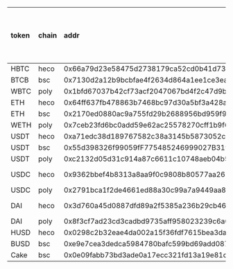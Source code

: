 |token|chain|addr|decimal|symbol| min_amount|币种名称(跨连桥使用)
|:----|:---|:---|:---|:--|:----|:----|
|HBTC|heco |0x66a79d23e58475d2738179ca52cd0b41d73f0bea| 18 |HBTC|0.001|BTC|
|BTCB |bsc |0x7130d2a12b9bcbfae4f2634d864a1ee1ce3ead9c|18|BTCB|0.001|BTC|
|WBTC |poly |0x1bfd67037b42cf73acf2047067bd4f2c47d9bfd6|8|WBTC|0.001|-|
|ETH| heco|0x64ff637fb478863b7468bc97d30a5bf3a428a1fd| 18| ETH|0.01|ETH|
|ETH| bsc|0x2170ed0880ac9a755fd29b2688956bd959f933f8| 18 |ETH|0.01|ETH|
|WETH| poly|0x7ceb23fd6bc0add59e62ac25578270cff1b9f619| 18 |WETH|0.01|-|
|USDT| heco| 0xa71edc38d189767582c38a3145b5873052c3e47a| 18 |USDT|10|USDT|
|USDT |bsc |0x55d398326f99059fF775485246999027B3197955| 18| USDT|10|USDT|
|USDT |poly| 0xc2132d05d31c914a87c6611c10748aeb04b58e8f| 6 | USDT|10|-|
|USDC |heco |0x9362bbef4b8313a8aa9f0c9808b80577aa26b73b| 6 |USDC-HECO|2|-|
|USDC |poly| 0x2791bca1f2de4661ed88a30c99a7a9449aa84174| 6 |USDC|2|-|
|DAI |heco|0x3d760a45d0887dfd89a2f5385a236b29cb46ed2a |18 |DAI-HECO|1|-|
|DAI|poly|0x8f3cf7ad23cd3cadbd9735aff958023239c6a063| 18| DAI|1|-|
|HUSD|heco|0x0298c2b32eae4da002a15f36fdf7615bea3da047| 8| HUSD|-|-|
|BUSD|bsc| 0xe9e7cea3dedca5984780bafc599bd69add087d56| 18| BUSD|-|-|
|Cake|bsc|0x0e09fabb73bd3ade0a17ecc321fd13a19e81ce82| 18|Cake|0|-|
